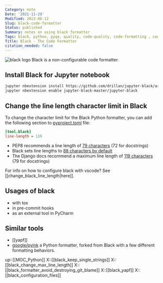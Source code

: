 ```yaml
---
Category: note
Date: '2021-11-29'
Modified: 2023-08-12
Slug: black-code-formatter
Status: published
Summary: notes on using black formatter
Tags: black, python, pyqa, quality, code-quality, code-formatting , code-formatter
Title: Black - The Code Formatter
citation_needed: false
---
```

![black logo](https://black.readthedocs.io/en/stable/_static/logo2-readme.png)
Black is a non-configurable code formatter.

## Install Black for Jupyter notebook

```sh
jupyter nbextension install https://github.com/drillan/jupyter-black/archive/master.zip --user
jupyter nbextension enable jupyter-black-master/jupyter-black
```

## Change the line length character limit in Black

To change the character limit for the Black Python formatter, you can add the following section to [pyproject.toml](https://www.python.org/dev/peps/pep-0518/) file:

```ini
[tool.black]
line-length = 119
```

- PEP8 recommends a line length of [79 characters](https://www.python.org/dev/peps/pep-0008/#maximum-line-length) (72 for docstrings)
- Black sets line lengths to [88 characters by default](https://black.readthedocs.io/en/stable/the_black_code_style.html?highlight=length#line-length)
- The Django docs recommend a maximum line length of [119 characters](https://docs.djangoproject.com/en/dev/internals/contributing/writing-code/coding-style/) (79 for docstrings)

For info on how to configure black with vscode? See [[change_black_line_length|here]].

## Usages of black

- with tox
- in pre-commit hooks
- as an external tool in PyCharm

## Similar tools
- [[yapf]]
- [google/pyink](https://github.com/google/pyink) a Python formatter, forked from Black with a few different formatting behaviors.

up::[[MOC_Python]]
X::[[black_keep_single_strings]]
X::[[black_change_max_line_length]]
X::[[black_formatter_avoid_destroying_git_blame]]
X::[[black_yapf]]
X::[[black_configuration_files]]
